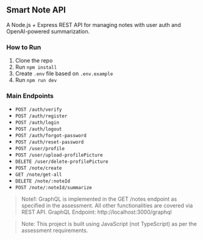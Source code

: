 ## Smart Note API

A Node.js + Express REST API for managing notes with user auth and OpenAI-powered summarization.

### How to Run

1. Clone the repo
2. Run `npm install`
3. Create `.env` file based on `.env.example`
4. Run `npm run dev`

### Main Endpoints
- `POST /auth/verify`
- `POST /auth/register`
- `POST /auth/login`
- `POST /auth/logout`
- `POST /auth/forgot-password`
- `POST /auth/reset-password`
- `POST /user/profile`
- `POST /user/upload-profilePicture`
- `DELETE /user/delete-profilePicture`
- `POST /note/create`
- `GET /note/get-all`
- `DELETE /note/:noteId`
- `POST /note/:noteId/summarize`

>  Note1: GraphQL is implemented in the GET /notes endpoint as specified in the assessment. All other functionalities are covered via REST API.
>  GraphQL Endpoint: http://localhost:3000/graphql

>  Note: This project is built using JavaScript (not TypeScript) as per the assessment requirements.

